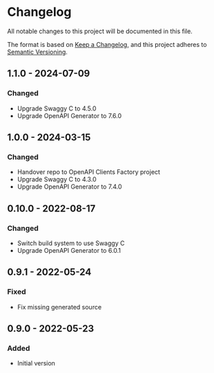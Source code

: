 # Changelog

All notable changes to this project will be documented in this file.

The format is based on [Keep a Changelog](https://keepachangelog.com/en/1.0.0/),
and this project adheres to [Semantic Versioning](https://semver.org/spec/v2.0.0.html).

## 1.1.0 - 2024-07-09
### Changed
- Upgrade Swaggy C to 4.5.0
- Upgrade OpenAPI Generator to 7.6.0

## 1.0.0 - 2024-03-15
### Changed
- Handover repo to OpenAPI Clients Factory project
- Upgrade Swaggy C to 4.3.0
- Upgrade OpenAPI Generator to 7.4.0

## 0.10.0 - 2022-08-17
### Changed
- Switch build system to use Swaggy C
- Upgrade OpenAPI Generator to 6.0.1

## 0.9.1 - 2022-05-24
### Fixed
- Fix missing generated source

## 0.9.0 - 2022-05-23
### Added
- Initial version
